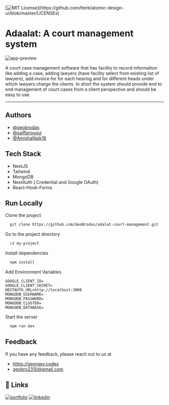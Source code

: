 [![MIT License](https://img.shields.io/apm/l/atomic-design-ui.svg?)](https://github.com/tterb/atomic-design-ui/blob/master/LICENSEs)

# Adaalat: A court management system

![app-preview](https://res.cloudinary.com/dapafwlvo/image/upload/v1635735765/image1_kafi3l.png)

A court case management software that has facility to record information like adding a case,
adding lawyers (have facility select from existing list of lawyers), add invoice for
for each hearing and for different heads under which lawyers charge the clients.
In short the system should provide end to end management of court cases from a
client perspective and should be easy to use.

---

## Authors

- [@geobrodas](https://www.github.com/GeoBrodas)
- [@saiffarooqui](https://github.com/saiffarooqui)
- [@AmishaNaik18](https://github.com/AmishaNaik18)

## Tech Stack

- NextJS
- Tailwind
- MongoDB
- NextAuth ( Credential and Google OAuth)
- React-Hook-Forms

## Run Locally

Clone the project

```bash
  git clone https://github.com/GeoBrodas/adalat-court-management.git
```

Go to the project directory

```bash
  cd my-project
```

Install dependencies

```bash
  npm install
```

Add Environment Variables

```env
GOOGLE_CLIENT_ID=
GOOGLE_CLIENT_SECRET=
NEXTAUTH_URL=http://localhost:3000
MONGODB_USERNAME=
MONGODB_PASSWORD=
MONGODB_CLUSTER=
MONGODB_DATABASE=
```

Start the server

```bash
  npm run dev
```

## Feedback

If you have any feedback, please reach out to us at

- https://georgey.codes
- geobro2310@gmail.com

## 🔗 Links

[![portfolio](https://img.shields.io/badge/my_portfolio-000?style=for-the-badge&logo=ko-fi&logoColor=white)](https://georgey.codes/)
[![linkedin](https://img.shields.io/badge/linkedin-0A66C2?style=for-the-badge&logo=linkedin&logoColor=white)](https://www.linkedin.com/in/georgeyvb/)
